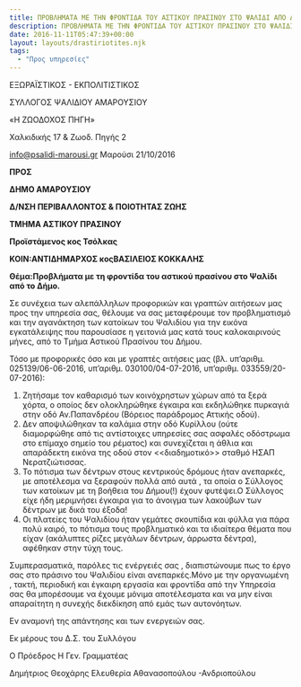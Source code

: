 ```yaml
---
title: ΠΡΟΒΛΗΜΑΤΑ ΜΕ ΤΗΝ ΦΡΟΝΤΙΔΑ ΤΟΥ ΑΣΤΙΚΟΥ ΠΡΑΣΙΝΟΥ ΣΤΟ ΨΑΛΙΔΙ ΑΠΟ ΔΗΜΟ
description: ΠΡΟΒΛΗΜΑΤΑ ΜΕ ΤΗΝ ΦΡΟΝΤΙΔΑ ΤΟΥ ΑΣΤΙΚΟΥ ΠΡΑΣΙΝΟΥ ΣΤΟ ΨΑΛΙΔΙ ΑΠΟ ΔΗΜΟ
date: 2016-11-11T05:47:39+00:00
layout: layouts/drastiriotites.njk
tags:
  - "Προς υπηρεσίες"
---
```


<!-- excerpt -->

ΕΞΩΡΑΪΣΤΙΚΟΣ - ΕΚΠΟΛΙΤΙΣΤΙΚΟΣ

ΣΥΛΛΟΓΟΣ ΨΑΛΙΔΙΟΥ ΑΜΑΡΟΥΣΙΟΥ

«Η ΖΩΟΔΟΧΟΣ ΠΗΓΗ»

Χαλκιδικής 17 &amp; Ζωοδ. Πηγής 2

<info@psalidi-marousi.gr> Μαρούσι 21/10/2016

**ΠΡΟΣ**

**ΔΗΜΟ ΑΜΑΡΟΥΣΙΟΥ**

**Δ/ΝΣΗ ΠΕΡΙΒΑΛΛΟΝΤΟΣ &amp; ΠΟΙΟΤΗΤΑΣ ΖΩΗΣ**

**ΤΜΗΜΑ ΑΣΤΙΚΟΥ ΠΡΑΣΙΝΟΥ**

**Προϊστάμενος κος Τσόλκας**

**ΚΟΙΝ:ΑΝΤΙΔΗΜΑΡΧΟΣ κοςΒΑΣΙΛΕΙΟΣ ΚΟΚΚΑΛΗΣ**

**Θέμα:Προβλήματα με τη φροντίδα του αστικού πρασίνου στο Ψαλίδι από το Δήμο.**

Σε συνέχεια των αλεπάλληλων προφορικών και γραπτών αιτήσεων μας προς την υπηρεσία σας, θέλουμε να σας μεταφέρουμε τον προβληματισμό και την αγανάκτηση των κατοίκων του Ψαλιδίου για την εικόνα εγκατάλειψης που παρουσίασε η γειτονιά μας κατά τους καλοκαιρινούς μήνες, από το Τμήμα Αστικού Πρασίνου του Δήμου.

Τόσο με προφορικές όσο και με γραπτές αιτήσεις μας (βλ. υπ’αριθμ. 025139/06-06-2016, υπ’αριθμ. 030100/04-07-2016, υπ’αριθμ. 033559/20-07-2016):

1. Ζητήσαμε τον καθαρισμό των κοινόχρηστων χώρων από τα ξερά χόρτα, ο οποίος δεν ολοκληρώθηκε έγκαιρα και εκδηλώθηκε πυρκαγιά στην οδό Αν.Παπανδρέου (Βόρειος παράδρομος Αττικής οδού).
2. Δεν αποψιλώθηκαν τα καλάμια στην οδό Κυρίλλου (ούτε διαμορφώθηε από τις αντίστοιχες υπηρεσίες σας ασφαλές οδόστρωμα στο επίμαχο σημείο του ρέματος) και συνεχίζεται η άθλια και απαράδεκτη εικόνα της οδού στον &lt;&lt;διαδημοτικό&gt;&gt; σταθμό ΗΣΑΠ Νερατζιώτισσας.
3. Το πότισμα των δέντρων στους κεντρικούς δρόμους ήταν ανεπαρκές, με αποτέλεσμα να ξεραφούν πολλά από αυτά , τα οποία ο Σύλλογος των κατοίκων με τη βοήθεια του Δήμου(!) έχουν φυτέψει.Ο Σύλλογος είχε ήδη μεριμνήσει έγκαιρα για το άνοιγμα των λακούβων των δέντρων με δικά του έξοδα!
4. Οι πλατείες του Ψαλιδίου ήταν γεμάτες σκουπίδια και φύλλα για πάρα πολύ καιρό, το πότισμα τους προβληματικό και τα ιδιαίτερα θέματα που είχαν (ακάλυπτες ρίζες μεγάλων δέντρων, άρρωστα δέντρα), αφέθηκαν στην τύχη τους.

Συμπερασματικά, παρόλες τις ενέργειές σας , διαπιστώνουμε πως το έργο σας στο πράσινο του Ψαλιδίου είναι ανεπαρκές.Μόνο με την οργανωμένη , τακτή, περιοδική και έγκαιρη εργασία και φροντίδα από την Υπηρεσία σας θα μπορέσουμε να έχουμε μόνιμα αποτέλεσματα και να μην είναι απαραίτητη η συνεχής διεκδίκηση από εμάς των αυτονόητων.

Εν αναμονή της απάντησης και των ενεργειών σας.

Εκ μέρους του Δ.Σ. του Συλλόγου

Ο Πρόεδρος Η Γεν. Γραμματέας

Δημήτριος Θεοχάρης Ελευθερία Αθανασοπούλου -Ανδριοπούλου
